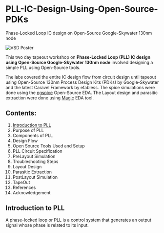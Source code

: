 # PLL-IC-Design-Using-Open-Source-PDKs
Phase-Locked Loop IC design on Open-Source Google-Skywater 130nm node

![VSD Poster](https://user-images.githubusercontent.com/65411629/127780909-65694659-8320-45c2-80d2-4019e8a330df.png)

This two day tapeout workshop on **Phase-Locked Loop (PLL) IC design using Open-Source Google-Skywater 130nm node** involved designing a simple PLL using Open-Source tools. 

The labs covered the entire IC design flow from circuit design until tapeout using Open-Source 130nm Process Design Kits (PDKs) by Google-Skywater and the latest Caravel Framework by efabless. The spice simulations were done using the [ngspice](http://ngspice.sourceforge.net/) Open-Source EDA. The Layout design and parasitic extraction were done using [Magic](http://opencircuitdesign.com/) EDA tool.


## Contents:
1. [Introduction to PLL](#introduction-to-pll)
2. Purpose of PLL
3. Components of PLL
4. Design Flow
5. Open Source Tools Used and Setup
6. PLL Circuit Specification
7. PreLayout Simulation
8. Troubleshooting Steps
9. Layout Design
10. Parasitic Extraction
11. PostLayout Simulation 
12. TapeOut
13. References
14. Acknowledgement



## Introduction to PLL
A phase-locked loop or PLL is a control system that generates an output signal whose phase is related to its input.
